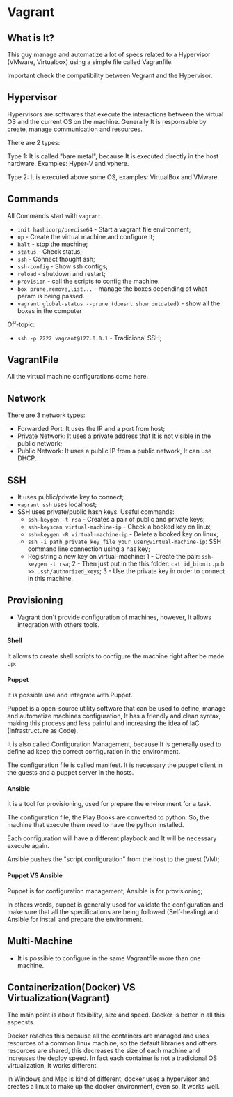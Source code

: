 # Vagrant

## What is It?

This guy manage and automatize a lot of specs related to a Hypervisor (VMware, Virtualbox) using a simple file called Vagranfile.

Important check the compatibility between Vegrant and the Hypervisor.

## Hypervisor

Hypervisors are softwares that execute the interactions between the virtual OS and the current OS on the machine. Generally It is responsable by create, manage communication and resources.

There are 2 types:

Type 1: It is called "bare metal", because It is executed directly in the host hardware. Examples: Hyper-V and vphere.

Type 2: It is executed above some OS, examples: VirtualBox and VMware.

## Commands

All Commands start with `vagrant`.

- `init hashicorp/precise64` - Start a vagrant file environment;
- `up` - Create the virtual machine and configure it;
- `halt` - stop the machine;
- `status` - Check status;
- `ssh` - Connect thought ssh;
- `ssh-config` - Show ssh configs;
- `reload` - shutdown and restart;
- `provision` - call the scripts to config the machine.
- `box prune,remove,list...` - manage the boxes depending of what param is being passed.
- `vagrant global-status --prune (doesnt show outdated)`  - show all the boxes in the computer

Off-topic:

- `ssh -p 2222 vagrant@127.0.0.1` - Tradicional SSH;

## VagrantFile

All the virtual machine configurations come here.

## Network

There are 3 network types: 

- Forwarded Port: It uses the IP and a port from host; 
- Private Network: It uses a private address that It is not visible in the public network;
- Public Network: It uses a public IP from a public network, It can use DHCP.

## SSH

- It uses public/private key to connect;
- `vagrant ssh` uses localhost;
- SSH uses private/public hash keys. Useful commands:
    - `ssh-keygen -t rsa` - Creates a pair of public and private keys;
    - `ssh-keyscan virtual-machine-ip` - Check a booked key on linux;
    - `ssh-keygen -R virtual-machine-ip` - Delete a booked key on linux;
    - `ssh -i path_private_key_file your_user@virtual-machine-ip`: SSH command line connection using a has key;
    - Registring a new key on virtual-machine:
        1 - Create the pair: `ssh-keygen -t rsa`;
        2 - Then just put in the this folder: `cat id_bionic.pub >> .ssh/authorized_keys`;
        3 - Use the private key in order to connect in this machine.

## Provisioning

- Vagrant don't provide configuration of machines, however, It allows integration with others tools.

#### Shell

It allows to create shell scripts to configure the machine right after be made up.

#### Puppet

It is possible use and integrate with Puppet. 

Puppet is a open-source utility software that can be used to define, manage and automatize machines configuration, It has a friendly and clean syntax, making this process and less painful and increasing the idea of IaC (Infrastructure as Code).

It is also called Configuration Management, because It is generally used to define ad keep the correct configuration in the environment.

The configuration file is called manifest. It is necessary the puppet client in the guests and a puppet server in the hosts.

#### Ansible

It is a tool for provisioning, used for prepare the environment for a task.

The configuration file, the Play Books are converted to python. So, the machine that execute them need to have the python installed.

Each configuration will have a different playbook and It will be necessary execute again.

Ansible pushes the "script configuration" from the host to the guest (VM);

#### Puppet VS Ansible

Puppet is for configuration management;
Ansible is for provisioning;

In others words, puppet is generally used for validate the configuration and make sure that all the specifications are being followed (Self-healing) and Ansible for install and prepare the environment.

## Multi-Machine

- It is possible to configure in the same Vagrantfile more than one machine.

## Containerization(Docker) VS Virtualization(Vagrant)

The main point is about flexibility, size and speed. Docker is better in all this aspecsts.

Docker reaches this because all the containers are managed and uses resources of a common linux machine, so the default libraries and others resources are shared, this decreases the size of each machine and increases the deploy speed.
In fact each container is not a tradicional OS virtualization, It works different.

In Windows and Mac is kind of different, docker uses a hypervisor and creates a linux to make up the docker environment, even so, It works well.
